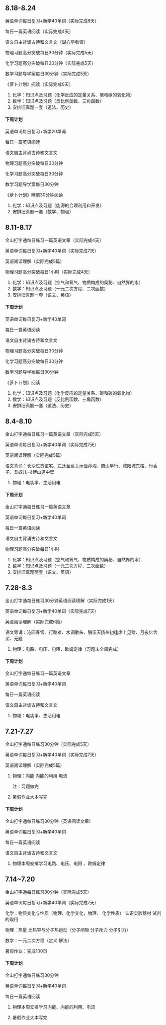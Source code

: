 ## 8.18-8.24

英语单词每日复习+新学40单词（实际完成6天）

每日一篇英语阅读（实际完成4天）

语文自主背诵古诗和文言文（湖心亭看雪）

物理习题高分突破每日30分钟（实际完成5天）

化学习题高分突破每日30分钟（实际完成5天）

数学习题导学案每日30分钟（实际完成5天）

《萝卜计划》阅读（实际完成0天）

1. 化学：知识点及习题（化学反应的定量关系、碳和碳的氧化物）
2. 数学：知识点及习题（反比例函数、三角函数）
3. 安排旧真题一套（道法、历史）

#### 下周计划

英语单词每日复习+新学20单词

每日一篇英语阅读

语文自主背诵古诗和文言文

物理习题高分突破每日30分钟

化学习题高分突破每日30分钟

数学习题导学案每日30分钟

《萝卜计划》睡前30分钟阅读

1. 化学：知识点及习题（能源的合理利用和开发）
2. 安排旧真题一套（数学、物理）

## 8.11-8.17

金山打字通每日练习一篇英语文章（实际完成4天）

英语单词每日复习+新学40单词（实际完成7天）

英语阅读理解（实际完成5篇）

物理习题高分突破每日1小时（实际完成4天）

1. 化学：知识点及习题（空气和氧气、物质构成的奥秘、自然界的水）
2. 数学：知识点及习题（一元二次方程、二次函数）
3. 安排旧真题一套（语文、英语）

#### 下周计划

英语单词每日复习+新学40单词

每日一篇英语阅读

语文自主背诵古诗和文言文

物理习题高分突破每日30分钟

化学习题高分突破每日30分钟

数学习题导学案每日30分钟

《萝卜计划》阅读

1. 化学：知识点及习题（化学反应的定量关系、碳和碳的氧化物）
2. 数学：知识点及习题（反比例函数、三角函数）
3. 安排旧真题一套（道法、历史）

## 8.4-8.10

金山打字通每日练习一篇英语文章（实际完成5天）

英语单词每日复习+新学40单词（实际完成7天）

英语阅读理解（实际完成5篇）

语文背诵：长沙过贾谊宅、左迁至蓝关示侄孙湘、商山早行、咸阳城东楼、行香子、丑奴儿·书博山道中壁

1. 物理：电功率、生活用电

#### 下周计划

金山打字通每日练习一篇英语文章

英语单词每日复习+新学40单词

每日一篇英语阅读

语文自主背诵古诗和文言文

物理习题高分突破每日1小时

1. 化学：知识点及习题（空气和氧气、物质构成的奥秘、自然界的水）
2. 数学：知识点及习题（一元二次方程、二次函数）
3. 安排旧真题两套（语文、英语）

## 7.28-8.3

金山打字通每日练习30分钟英语阅读理解（实际完成1天）

英语单词每日复习+新学40单词（实际完成7天）

英语阅读理解（实际完成6篇）

语文背诵：沁园春雪、行路难、水调歌头、酬乐天扬州初逢席上见赠、月夜忆舍弟、无题

1. 物理：电路、电压、电阻、欧姆定律（习题未全部完成）

#### 下周计划

金山打字通每日练习一篇英语文章

英语单词每日复习+新学40单词

每日一篇英语阅读

语文自主背诵古诗和文言文

1. 物理：电功率、生活用电

## 7.21-7.27

金山打字通每日练习30分钟（实际完成5天）

英语单词每日复习+新学40单词（实际完成7天）

英语阅读理解（实际完成5篇）

1. 物理：内能 内能的利用 电流

   注：习题做完

2. 暑假作业大本写完

#### 下周计划

金山打字通每日练习30分钟（英语阅读文章）

英语单词每日复习+新学40单词

每日一篇英语阅读

语文自主背诵古诗和文言文

1. 物理本周安排学习电路、电压、电阻 、欧姆定律

## 7.14~7.20

金山打字通每日练习30分钟（实际完成5天）

英语单词每日复习+新学40单词（实际完成7天）

 化学：物质变化与性质（物理、化学变化，物理、 化学性质） 认识实验器材 试剂的取用

 物理：热量 比热容与分子热运动（分子间隙 分子斥力 分子引力）

 数学：一元二次方程（定义 解法）

 暑假作业：完成100页

#### 下周计划

金山打字通每日练习30分钟

英语单词每日复习+新学40单词

每日一篇英语阅读

1. 物理本周安排学习内能、内能的利用、电流

2. 暑假作业大本写完

